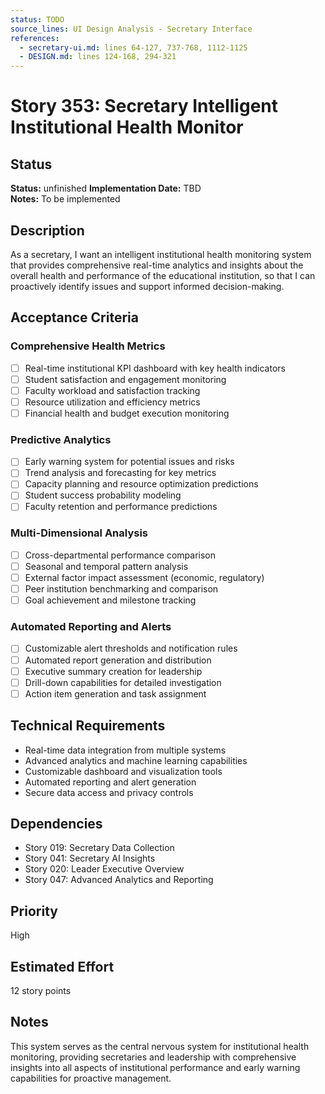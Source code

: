 ```yaml
---
status: TODO
source_lines: UI Design Analysis - Secretary Interface
references:
  - secretary-ui.md: lines 64-127, 737-768, 1112-1125
  - DESIGN.md: lines 124-168, 294-321
---
```

# Story 353: Secretary Intelligent Institutional Health Monitor

## Status
**Status:** unfinished
**Implementation Date:** TBD  
**Notes:** To be implemented

## Description
As a secretary, I want an intelligent institutional health monitoring system that provides comprehensive real-time analytics and insights about the overall health and performance of the educational institution, so that I can proactively identify issues and support informed decision-making.

## Acceptance Criteria

### Comprehensive Health Metrics
- [ ] Real-time institutional KPI dashboard with key health indicators
- [ ] Student satisfaction and engagement monitoring
- [ ] Faculty workload and satisfaction tracking
- [ ] Resource utilization and efficiency metrics
- [ ] Financial health and budget execution monitoring

### Predictive Analytics
- [ ] Early warning system for potential issues and risks
- [ ] Trend analysis and forecasting for key metrics
- [ ] Capacity planning and resource optimization predictions
- [ ] Student success probability modeling
- [ ] Faculty retention and performance predictions

### Multi-Dimensional Analysis
- [ ] Cross-departmental performance comparison
- [ ] Seasonal and temporal pattern analysis
- [ ] External factor impact assessment (economic, regulatory)
- [ ] Peer institution benchmarking and comparison
- [ ] Goal achievement and milestone tracking

### Automated Reporting and Alerts
- [ ] Customizable alert thresholds and notification rules
- [ ] Automated report generation and distribution
- [ ] Executive summary creation for leadership
- [ ] Drill-down capabilities for detailed investigation
- [ ] Action item generation and task assignment

## Technical Requirements
- Real-time data integration from multiple systems
- Advanced analytics and machine learning capabilities
- Customizable dashboard and visualization tools
- Automated reporting and alert generation
- Secure data access and privacy controls

## Dependencies
- Story 019: Secretary Data Collection
- Story 041: Secretary AI Insights
- Story 020: Leader Executive Overview
- Story 047: Advanced Analytics and Reporting

## Priority
High

## Estimated Effort
12 story points

## Notes
This system serves as the central nervous system for institutional health monitoring, providing secretaries and leadership with comprehensive insights into all aspects of institutional performance and early warning capabilities for proactive management.

